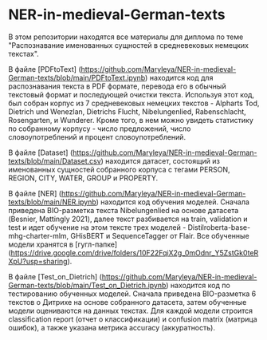 # NER-in-medieval-German-texts

В этом репозитории находятся все материалы для диплома по теме "Распознавание именованных сущностей в средневековых немецких текстах".

В файле [PDFtoText] (https://github.com/Maryleya/NER-in-medieval-German-texts/blob/main/PDFtoText.ipynb) находится код для распознавания текста в PDF формате, перевода его в обычный текстовый формат и последующей очистки текста. Используя этот код, был собран корпус из 7 средневековых немецких текстов - Alpharts Tod, Dietrich und Wenezlan, Dietrichs Flucht, Nibelungenlied, Rabenschlacht, Rosengarten, и Wunderer. Кроме того, в нем можно увидеть статистику по собранному корпусу - число предложений, число словоупотреблений и процент словоупотреблений.

В файле [Dataset] (https://github.com/Maryleya/NER-in-medieval-German-texts/blob/main/Dataset.csv) находится датасет, состоящий из именованных сущностей собранного корпуса с тегами PERSON, REGION, CITY, WATER, GROUP и PROPERTY.

В файле [NER] (https://github.com/Maryleya/NER-in-medieval-German-texts/blob/main/NER.ipynb) находится код обучения моделей. Сначала приведена BIO-разметка текста Nibelungenlied на основе датасета (Besnier, Mattingly 2021), далее текст разбивается на train, validation и test и идет обучение на этом тексте трех моделей - Distilroberta-base-mhg-charter-mlm, GHisBERT и SequenceTagger от Flair. Все обученные модели хранятся в [гугл-папке] (https://drive.google.com/drive/folders/10F22FqiX2g_0mOdnr_Y5ZstGk0teRXpU?usp=sharing).

В файле [Test_on_Dietrich] (https://github.com/Maryleya/NER-in-medieval-German-texts/blob/main/Test_on_Dietrich.ipynb) находится код по тестированию обученных моделей. Сначала приведена BIO-разметка 6 текстов о Дитрихе на основе собранного датасета, затем обученные модели оцениваются на данных текстах. Для каждой модели строится classification report (отчет о классификации) и confusion matrix (матрица ошибок), а также указана метрика accuracy (аккуратность).
